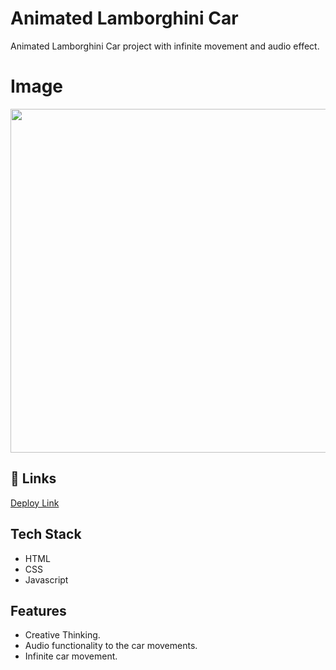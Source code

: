 
# Animated Lamborghini Car

Animated Lamborghini Car project with infinite movement and audio effect. 


# Image

<img src="https://github.com/CodeOrDecode/Animated-Lamborghini-Car/assets/110326357/d76e5d15-a621-4036-822c-05c12ba2588e" width="550" >



## 🔗 Links

[Deploy Link](https://animated-lamborghini-car.netlify.app/)



## Tech Stack

- HTML
- CSS
- Javascript


## Features

- Creative Thinking.
- Audio functionality to the car movements.
- Infinite car movement.

